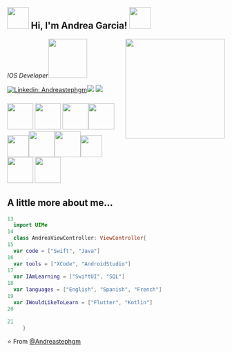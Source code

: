 
<h2>  <img  src="https://media.giphy.com/media/3o6Zt5eJWfaJEUKYbm/giphy.gif" width="50"> Hi, I'm Andrea Garcia! <img src="https://media.giphy.com/media/3o6Zt5eJWfaJEUKYbm/giphy.gif" width="50">
</h2>
<img align='right' src="https://raw.githubusercontent.com/gist/moonheekim0118/bcbbb9c2fd8c477027617a67e0ec812f/raw/2c15614ff01ff7518bcd6da526939644c8324e11/octocat.gif" width="230">
<p><em>IOS Developer<img src="https://cdn-images-1.medium.com/fit/t/1600/480/1*vMuzAesLiPp2TerWlaTfYw.png" width="90"> 
</em></p>

[![Linkedin: Andreastephgm](https://img.shields.io/badge/-Andreastephgm-blue?style=flat-square&logo=Linkedin&logoColor=white&link=https://www.linkedin.com/in/thaianebraga/)](https://www.linkedin.com/in/andrea-stefanny-garcia-mejia-8b2074123/)[![](https://img.shields.io/badge/Gmail-andreagarciamejia46@gmail.com-red)](mailto:andreagarciamejia46@gmail.com)
[![](https://img.shields.io/badge/Outlook-andreagarcia0203@hotmail.com-blue)](mailto:andreagarcia0203@hotmail.com)

### <img src="https://media.giphy.com/media/lps4SraLFpmDuC4SvD/giphy.gif" width="60">  <img src="https://media.giphy.com/media/lps4SraLFpmDuC4SvD/giphy.gif" width="60"> <img src="https://media.giphy.com/media/lps4SraLFpmDuC4SvD/giphy.gif" width="60"><img src="https://media.giphy.com/media/lps4SraLFpmDuC4SvD/giphy.gif" width="60"><img src="https://media.giphy.com/media/lps4SraLFpmDuC4SvD/giphy.gif" width="50"><img src="https://media.giphy.com/media/lps4SraLFpmDuC4SvD/giphy.gif" width="60"><img src="https://media.giphy.com/media/lps4SraLFpmDuC4SvD/giphy.gif" width="60"><img src="https://media.giphy.com/media/lps4SraLFpmDuC4SvD/giphy.gif" width="50"><img src="https://media.giphy.com/media/lps4SraLFpmDuC4SvD/giphy.gif" width="60"> <img src="https://media.giphy.com/media/lps4SraLFpmDuC4SvD/giphy.gif" width="60">
<h2>A little more about me...</h2>

```swift
13
  import UIMe
14
  class AndreaViewController: ViewController{
15
  var code = ["Swift", "Java"]
16
  var tools = ["XCode", "AndroidStudio"]
17
  var IAmLearning = ["SwiftUI", "SQL"]
18
  var languages = ["English", "Spanish", "French"]
19
  var IWouldLikeToLearn = ["Flutter", "Kotlin"]                  
20

21
     }
 ```    
⭐️ From [@Andreastephgm](https://github.com/Andreastephgm)
